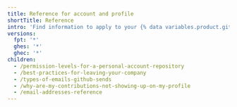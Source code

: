 ```yaml
---
title: Reference for account and profile
shortTitle: Reference
intro: 'Find information to apply to your {% data variables.product.github %} account and profile.'
versions:
  fpt: '*'
  ghes: '*'
  ghec: '*'
children:
  - /permission-levels-for-a-personal-account-repository
  - /best-practices-for-leaving-your-company
  - /types-of-emails-github-sends
  - /why-are-my-contributions-not-showing-up-on-my-profile
  - /email-addresses-reference
---
```

